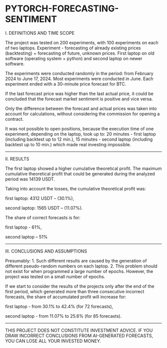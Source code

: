 # PYTORCH-FORECASTING-SENTIMENT

I. DEFINITIONS AND TIME SCOPE

The project was tested on 200 experiments, with 100 experiments on each of two laptops.
Experiment - forecasting of already existing prices (backtesting) + forecasting of future, unknown prices.
First laptop on old software (operating system + python) and second laptop on newer software.

The experiments were conducted randomly in the period:
from February 2024 to June 17, 2024. Most experiments were conducted in June.
Each experiment ended with a 30-minute price forecast for BTC.

If the last forecast price was higher than the last actual price, it could be concluded that the forecast market sentiment is positive and vice versa.

Only the difference between the forecast and actual prices was taken into account for calculations, without considering the commission for opening a contract.

It was not possible to open positions, because the execution time of one experiment, depending on the laptop, took up to:
20 minutes - first laptop (including backtest up to 12 min.), 15 minutes - second laptop (including backtest up to 10 min.) which made real investing impossible.

___
II. RESULTS

The first laptop showed a higher cumulative theoretical profit.
The maximum cumulative theoretical profit that could be generated during the analyzed period was 14139 USDT.

Taking into account the losses, the cumulative theoretical profit was:

first laptop: 4312 USDT – (30.1%),

second laptop: 1565 USDT – (11.07%).

The share of correct forecasts is for:

first laptop - 61%, 

second laptop – 51%

___
III. CONCLUSIONS AND ASSUMPTIONS

Presumably:
    1.  Such different results are caused by the generation of different pseudo-random numbers on each laptop.
    2.  This problem should not exist for when programmed a large number of epochs. However, the project was tested on a small number of epochs.
       

If we start to consider the results of the projects only after the end of the first period, which generated more than three consecutive incorrect forecasts, the share of accumulated profit will increase for:

first laptop - from 30.1% to 42.4%  (for 72 forecasts),

second laptop - from 11.07% to 25.6%  (for 85 forecasts).

________________________________
THIS PROJECT DOES NOT CONSTITUTE INVESTMENT ADVICE.
IF YOU DRAW INCORRECT CONCLUSIONS FROM AI-GENERATED FORECASTS, YOU CAN LOSE ALL YOUR INVESTED MONEY.
